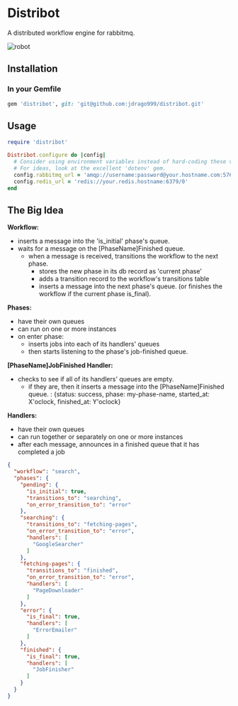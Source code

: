 
# Distribot

A distributed workflow engine for rabbitmq.

![robot](https://cdn2.iconfinder.com/data/icons/windows-8-metro-style/512/robot.png)

## Installation

### In your Gemfile

```ruby
gem 'distribot', git: 'git@github.com:jdrago999/distribot.git'
```

## Usage

```ruby
require 'distribot'

Distribot.configure do |config|
  # Consider using environment variables instead of hard-coding these values.
  # For ideas, look at the excellent 'dotenv' gem.
  config.rabbitmq_url = 'amqp://username:password@your.hostname.com:5762'
  config.redis_url = 'redis://your.redis.hostname:6379/0'
end
```

## The Big Idea

**Workflow:**
  * inserts a message into the 'is_initial' phase's queue.
  * waits for a message on the [PhaseName]Finished queue.
    * when a message is received, transitions the workflow to the next phase.
      * stores the new phase in its db record as 'current phase'
      * adds a transition record to the workflow's transitions table
      * inserts a message into the next phase's queue. (or finishes the workflow if the current phase is_final).

**Phases:**
  * have their own queues
  * can run on one or more instances
  * on enter phase:
    * inserts jobs into each of its handlers' queues
    * then starts listening to the phase's job-finished queue.

**[PhaseName]JobFinished Handler:**
  * checks to see if all of its handlers' queues are empty.
    * if they are, then it inserts a message into the [PhaseName]Finished queue.
      : {status: success, phase: my-phase-name, started_at: X'oclock, finished_at: Y'oclock}

**Handlers:**
  * have their own queues
  * can run together or separately on one or more instances
  * after each message, announces in a finished queue that it has completed a job

```json
{
  "workflow": "search",
  "phases": {
    "pending": {
      "is_initial": true,
      "transitions_to": "searching",
      "on_error_transition_to": "error"
    },
    "searching": {
      "transitions_to": "fetching-pages",
      "on_error_transition_to": "error",
      "handlers": [
        "GoogleSearcher"
      ]
    },
    "fetching-pages": {
      "transitions_to": "finished",
      "on_error_transition_to": "error",
      "handlers": [
        "PageDownloader"
      ]
    },
    "error": {
      "is_final": true,
      "handlers": [
        "ErrorEmailer"
      ]
    },
    "finished": {
      "is_final": true,
      "handlers": [
        "JobFinisher"
      ]
    }
  }
}
```






